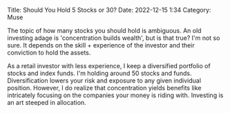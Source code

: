 Title: Should You Hold 5 Stocks or 30? 
Date: 2022-12-15 1:34 
Category: Muse

The topic of how many stocks you should hold is ambiguous. An old investing adage is 'concentration builds wealth', but is that true? I'm not so sure. It depends on the skill + experience of the investor and their conviction to hold the assets.

As a retail investor with less experience, I keep a diversified portfolio of stocks and index funds. I'm holding around 50 stocks and funds. Diversification lowers your risk and exposure to any given individual position. However, I do realize that concentration yields benefits like intricately focusing on the companies your money is riding with. Investing is an art steeped in allocation. 

